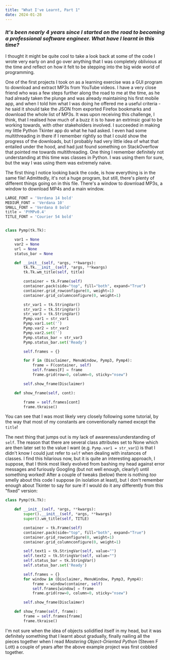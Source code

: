 ```yaml
---
title: "What I've Learnt, Part 1"
date: 2024-01-28
---
```


### _It's been nearly 4 years since I started on the road to becoming a professional software engineer. What have I learnt in this time?_

I thought it might be quite cool to take a look back at some of the code I wrote very early on and go over anything that I was completely oblivious at the time and reflect on how it felt to be stepping into the big wide world of programming.

One of the first projects I took on as a learning exercise was a GUI program to download and extract MP3s from YouTube videos. I have a very close friend who was a few steps further along the road to me at the time, as he had already taken the plunge and was already maintaining his first mobile app, and when I told him what I was doing he offered me a useful criteria - he said it should take the JSON from exported Firefox bookmarks and download the whole list of MP3s. It was upon receiving this challenge, I think, that I realised how much of a buzz it is to have an extrinsic goal to be working towards, with other stakeholders involved. I succeeded in making my little Python Tkinter app do what he had asked. I even had some multithreading in there if I remember rightly so that I could show the progress of the downloads, but I probably had very little idea of what that entailed under the hood, and had just found something on StackOverflow that pointed me towards multithreading. One thing I remember definitely not understanding at this time was classes in Python. I was using them for sure, but the way I was using them was extremely naive.

The first thing I notice looking back the code, is how everything is in the same file! Admittedly, it's not a huge program, but still, there's plenty of different things going on in this file. There's a window to download MP3s, a window to download MP4s and a main window.

```python
LARGE_FONT = 'Verdana 14 bold'
MEDIUM_FONT = 'Verdana 10'
SMALL_FONT = 'Verdana 8 bold'
title = 'PYMPv0.4'
TITLE_FONT = 'Courier 54 bold'


class Pymp(tk.Tk):

    var1 = None
    var2 = None
    url = None
    status_bar = None

    def __init__(self, *args, **kwargs):
        tk.Tk.__init__(self, *args, **kwargs)
        tk.Tk.wm_title(self, title)

        container = tk.Frame(self)
        container.pack(side="top", fill="both", expand="True")
        container.grid_rowconfigure(0, weight=1)
        container.grid_columnconfigure(0, weight=1)

        str_var1 = tk.StringVar()
        str_var2 = tk.StringVar()
        str_var3 = tk.StringVar()
        Pymp.var1 = str_var1
        Pymp.var1.set('')
        Pymp.var2 = str_var2
        Pymp.var2.set('')
        Pymp.status_bar = str_var3
        Pymp.status_bar.set('Ready')

        self.frames = {}

        for F in (Disclaimer, MenuWindow, Pymp3, Pymp4):
            frame = F(container, self)
            self.frames[F] = frame
            frame.grid(row=0, column=0, sticky="nsew")

        self.show_frame(Disclaimer)

    def show_frame(self, cont):

        frame = self.frames[cont]
        frame.tkraise()
```

You can see that I was most likely very closely following some tutorial, by the way that most of my constants are conventionally named except the `title`!

The next thing that jumps out is my lack of awareness/understanding of `self`. The reason that there are several class attributes set to None which are then later set to the value I want (e.g. `Pymp.var1 = str_var1`) is that I didn't know I could just refer to `self` when dealing with instances of classes. I find this hilarious now, but it is quite an interesting approach, I suppose, that I think most likely evolved from bashing my head against error messages and furiously Googling (but not well enough, clearly!) until something worked! After a couple of tweaks (below) there is nothing _too_ smelly about this code I suppose (in isolation at least), but I don't remember enough about Tkinter to say for sure if I would do it any differently from this "fixed" version:

```python
class Pymp(tk.Tk):

    def __init__(self, *args, **kwargs):
        super().__init__(self, *args, **kwargs)
        super().wm_title(self, TITLE)

        container = tk.Frame(self)
        container.pack(side="top", fill="both", expand="True")
        container.grid_rowconfigure(0, weight=1)
        container.grid_columnconfigure(0, weight=1)

        self.text1 = tk.StringVar(self, value="")
        self.text2 = tk.StringVar(self, value="")
        self.status_bar = tk.StringVar()
        self.status_bar.set('Ready')

        self.frames = {}
        for window in (Disclaimer, MenuWindow, Pymp3, Pymp4):
            frame = window(container, self)
            self.frames[window] = frame
            frame.grid(row=0, column=0, sticky="nsew")

        self.show_frame(Disclaimer)

    def show_frame(self, frame):
        frame = self.frames[frame]
        frame.tkraise()
```

I'm not sure when the idea of objects solidified itself in my head, but it was definitely something that I learnt about gradually, finally nailing all the pieces together when I read _Mastering Object-Oriented Python_ (Steven F Lott) a couple of years after the above example project was first cobbled together.